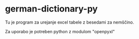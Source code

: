 # german-dictionary-py
Tu je program za urejanje excel tabele  z besedami za nemščino.

Za uporabo je potreben python z modulom "openpyxl"